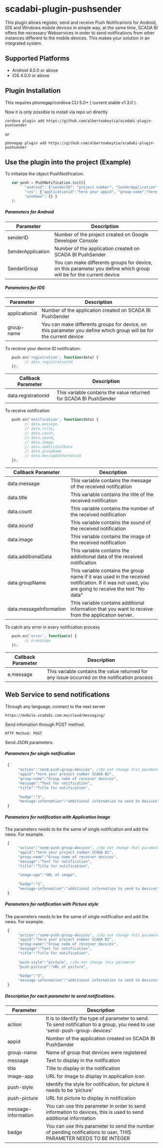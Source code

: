 <!---
 license: Licensed to the Apache Software Foundation (ASF) under one
         or more contributor license agreements.  See the NOTICE file
         distributed with this work for additional information
         regarding copyright ownership.  The ASF licenses this file
         to you under the Apache License, Version 2.0 (the
         "License"); you may not use this file except in compliance
         with the License.  You may obtain a copy of the License at

           http://www.apache.org/licenses/LICENSE-2.0

         Unless required by applicable law or agreed to in writing,
         software distributed under the License is distributed on an
         "AS IS" BASIS, WITHOUT WARRANTIES OR CONDITIONS OF ANY
         KIND, either express or implied.  See the License for the
         specific language governing permissions and limitations
         under the License.
-->

# scadabi-plugin-pushsender

This plugin allows register, send and receive Push Notificarions for Android, IOS and Windows mobile devices in simple way, at the same time, SCADA BI offers the necessary Webservices in order to send notifications from other instances different to the mobile devices. This makes your solution in an integrated system.

## Supported Platforms

* Android 4.0.0 or above
* iOS 4.0.0 or above

## Plugin Installation
This requires phonegap/cordova CLI 5.0+ ( current stable v1.3.0 ).

Now it is only possible to install via repo url directly

    cordova plugin add https://github.com/albertoaboytia/scadabi-plugin-pushsender

or

    phonegap plugin add https://github.com/albertoaboytia/scadabi-plugin-pushsender


## Use the plugin into the project (Example)
To initialize the object PushNotification.
```javascript
   var push = PushNotification.init({ 
         "android": {"senderID": "project number", "SenderApplication": "here your appid", "SenderGroup": "here your group"},
         "ios": {"applicationid":"here your appid", "group-name":"here your group", "alert": "true", "badge": "true", "sound": "true"}, 
         "windows": {} } 
   );
```
##### Parameters for Android

| Parameter  | Description |
| ------------- | ------------- |
| senderID  | Number of the project created on Google Developer Console  |
| SenderApplication  | Number of the application created on SCADA BI PushSender  |
| SenderGroup  | You can make differents groups for device, on this parameter you define which group will be for the current device  |

##### Parameters for IOS

| Parameter  | Description |
| ------------- | ------------- |
| applicationid  | Number of the application created on SCADA BI PushSender  |
| group-name  | You can make differents groups for device, on this parameter you define which group will be for the current device  |

To receive your device ID notification.

```javascript
   push.on('registration', function(data) {
         // data.registrationId
   });
```

| Callback Parameter  | Description |
| ------------- | ------------- |
| data.registrationId  | This variable contains the value returned for SCADA BI PushSender  |

To receive notification

```javascript
   push.on('notification', function(data) {
         // data.message,
         // data.title,
         // data.count,
         // data.sound,
         // data.image,
         // data.additionalData
         // data.groupName
         // data.messageInformation
   });
```

| Callback Parameter  | Description |
| ------------- | ------------- |
| data.message  | This variable contains the message of the received notification  |
| data.title  | This variable contains the title of the received notification  |
| data.count  | This variable contains the number of the received notification  |
| data.sound  | This variable contains the sound of the received notification  |
| data.image  | This variable contains the image of the received notification  |
| data.additionalData  | This variable contains the addiotional data of the received notification  |
| data.groupName  | This variable contains the group name if it was used in the received notification. If it was not used, you are going to receive the text "No data"  |
| data.messageInformation  | This variable contains additional information that you want to receive from the application server.  |

To catch any error in every notification process

```javascript
   push.on('error', function(e) {
         // e.message
   });
```

| Callback Parameter  | Description |
| ------------- | ------------- |
| e.message  | This variable contains the value returned for any issue occurred on the notification process  |


## Web Service to send notifications
Through any language, connect to the next server

    https://mobile.scadabi.com.mx/cloud/messaging/

Send infomation through POST method.

    HTTP Method: POST

Send JSON parameters.

##### Parameters for single notification

```javascript
 {	
	  "action":"send-push-group-devices", //Do not change this parameter
	  "appid":"here your project number SCADA BI",
	  "group-name":"Group name of receiver devices",
	  "message":"Text for notification",
	  "title":"Title for notification",
	  
	  "badge":"3",
	  "message-information":"additional information to send to devices"
 }
```
##### Parameters for notification with Application Image

The parameters needs to be the same of single notification and add the news. For example.

```javascript
 {	
	  "action":"send-push-group-devices", //Do not change this parameter
	  "appid":"here your project number SCADA BI",
	  "group-name":"Group name of receiver devices",
	  "message":"Text for notification",
	  "title":"Title for notification",
	  
	  "image-app":"URL of image",
	  
	  "badge":"3",
	  "message-information":"additional information to send to devices"
 }
```

##### Parameters for notification with Picture style

The parameters needs to be the same of single notification and add the news. For example.

```javascript
 {	
	  "action":"send-push-group-devices", //Do not change this parameter
	  "appid":"here your project number SCADA BI",
	  "group-name":"Group name of receiver devices",
	  "message":"Text for notification",
	  "title":"Title for notification",
	  
	  "push-style":"picture", //Do not change this parameter
	  "push-picture":"URL of picture",
	  
	  "badge":"3",
	  "message-information":"additional information to send to devices"
 }
```

##### Description for each parameter to send notifications.

| Parameter  | Description |
| ------------- | ------------- |
| action  | It is to identify the type of parameter to send. To send notification to a group, you need to use 'send-push-group-devices'  |
| appid  | Number of the application created on SCADA BI PushSender  |
| group-name  | Name of group that devices were registered  |
| message  | Text to display in the notification  |
| title  | Title to display in the notification  |
| image-app  | URL for image to display in application icon  |
| push-style  | Identify the style for notification, for picture it needs to be 'picture'  |
| push-picture  | URL fot picture to display in notification  |
| message-information  | You can use this parameter in order to send information to devices, this is used to send additional information  |
| badge  | You can use this parameter to send the number of pending notifications to user, THIS PARAMETER NEEDS TO BE INTEGER  |

